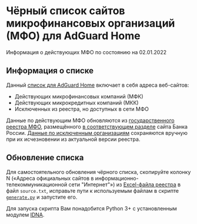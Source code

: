 # Чёрный список сайтов микрофинансовых организаций (МФО) для AdGuard Home

Информация о действующих МФО по состоянию на 02.01.2022

## Информация о списке

Данный [список для AdGuard Home](blocklist.txt) включает в себя адреса веб-сайтов:

- Действующих микрофинансовых компаний (МФК)
- Действующих микрокредитных компаний (МКК)
- Исключенных из реестра, но доступных в сети МФО

Данные по действующим МФО обновляются из [государственного реестра МФО][registry-file],
размещённого [в соответствующем разделе][registry-page] сайта Банка России. [Данные по исключенным организациям](mirrors.txt) сохраняются вручную при их исчезновении из актуальной версии реестра.

## Обновление списка

Для самостоятельного обновления чёрного списка, скопируйте колонку N («Адреса официальных сайтов в информационно-телекоммуникационной сети "Интернет"») из [Excel-файла реестра][registry-file] в файл `source.txt`, исправьте пути к используемым файлам в скрипте [`generate.py`](generate.py) и запустите его.

Для запуска скрипта Вам понадобится Python 3+ с установленным модулем [IDNA](https://pypi.org/project/idna/).

[registry-file]: <https://cbr.ru/vfs/finmarkets/files/supervision/list_MFO.xlsx> "Государственный реестр микрофинансовых организаций"
[registry-page]: <https://cbr.ru/microfinance/registry/> "Реестры субъектов рынка микрофинансирования"

